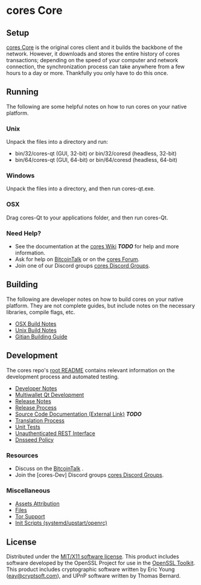 cores Core
=====================

Setup
---------------------
[cores Core](http://corescoin.com) is the original cores client and it builds the backbone of the network. However, it downloads and stores the entire history of cores transactions; depending on the speed of your computer and network connection, the synchronization process can take anywhere from a few hours to a day or more. Thankfully you only have to do this once.

Running
---------------------
The following are some helpful notes on how to run cores on your native platform.

### Unix

Unpack the files into a directory and run:

- bin/32/cores-qt (GUI, 32-bit) or bin/32/coresd (headless, 32-bit)
- bin/64/cores-qt (GUI, 64-bit) or bin/64/coresd (headless, 64-bit)

### Windows

Unpack the files into a directory, and then run cores-qt.exe.

### OSX

Drag cores-Qt to your applications folder, and then run cores-Qt.

### Need Help?

* See the documentation at the [cores Wiki](https://en.bitcoin.it/wiki/Main_Page) ***TODO***
for help and more information.
* Ask for help on [BitcoinTalk](https://bitcointalk.org/index.php) or on the [cores Forum](http://corescoin.com/).
* Join one of our Discord groups [cores Discord Groups](https://discord.gg/YcnvMqt).

Building
---------------------
The following are developer notes on how to build cores on your native platform. They are not complete guides, but include notes on the necessary libraries, compile flags, etc.

- [OSX Build Notes](build-osx.md)
- [Unix Build Notes](build-unix.md)
- [Gitian Building Guide](gitian-building.md)

Development
---------------------
The cores repo's [root README](https://github.com/eastcoastcrypto/cores/blob/master/README.md) contains relevant information on the development process and automated testing.

- [Developer Notes](developer-notes.md)
- [Multiwallet Qt Development](multiwallet-qt.md)
- [Release Notes](release-notes.md)
- [Release Process](release-process.md)
- [Source Code Documentation (External Link)](https://dev.visucore.com/bitcoin/doxygen/) ***TODO***
- [Translation Process](translation_process.md)
- [Unit Tests](unit-tests.md)
- [Unauthenticated REST Interface](REST-interface.md)
- [Dnsseed Policy](dnsseed-policy.md)

### Resources

* Discuss on the [BitcoinTalk](https://bitcointalk.org/index.php?topic=1262920.0) .
* Join the [cores-Dev] Discord groups [cores Discord Groups](https://discord.gg/YcnvMqt).

### Miscellaneous
- [Assets Attribution](assets-attribution.md)
- [Files](files.md)
- [Tor Support](tor.md)
- [Init Scripts (systemd/upstart/openrc)](init.md)

License
---------------------
Distributed under the [MIT/X11 software license](http://www.opensource.org/licenses/mit-license.php).
This product includes software developed by the OpenSSL Project for use in the [OpenSSL Toolkit](https://www.openssl.org/). This product includes
cryptographic software written by Eric Young ([eay@cryptsoft.com](mailto:eay@cryptsoft.com)), and UPnP software written by Thomas Bernard.
